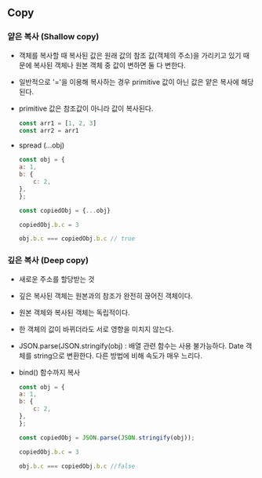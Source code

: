 ## Copy

### 얕은 복사 (Shallow copy)
- 객체를 복사할 때 복사된 값은 원래 값의 참조 값(객체의 주소)을 가리키고 있기 때문에 복사된 객체나 원본 객체 중 값이 변하면 둘 다 변한다.
- 일반적으로 '='을 이용해 복사하는 경우 primitive 값이 아닌 값은 얕은 복사에 해당된다.
- primitive 값은 참조값이 아니라 값이 복사된다.

    ```js
    const arr1 = [1, 2, 3]
    const arr2 = arr1
    ```
- spread (...obj)
    ```js
    const obj = {
    a: 1,
    b: {
        c: 2,
    },
    };

    const copiedObj = {...obj}

    copiedObj.b.c = 3

    obj.b.c === copiedObj.b.c // true
    ```
###

### 깊은 복사 (Deep copy)
- 새로운 주소를 할당받는 것
- 깊은 복사된 객체는 원본과의 참조가 완전히 끊어진 객체이다.
- 원본 객체와 복사된 객체는 독립적이다.
- 한 객체의 값이 바뀌더라도 서로 영향을 미치지 않는다.
- JSON.parse(JSON.stringify(obj) : 배열 관련 함수는 사용 불가능하다. Date 객체를 string으로 변환한다. 다른 방법에 비해 속도가 매우 느리다.
- bind() 함수까지 복사

    ```js
    const obj = {
    a: 1,
    b: {
        c: 2,
    },
    };

    const copiedObj = JSON.parse(JSON.stringify(obj));

    copiedObj.b.c = 3

    obj.b.c === copiedObj.b.c //false
    ```